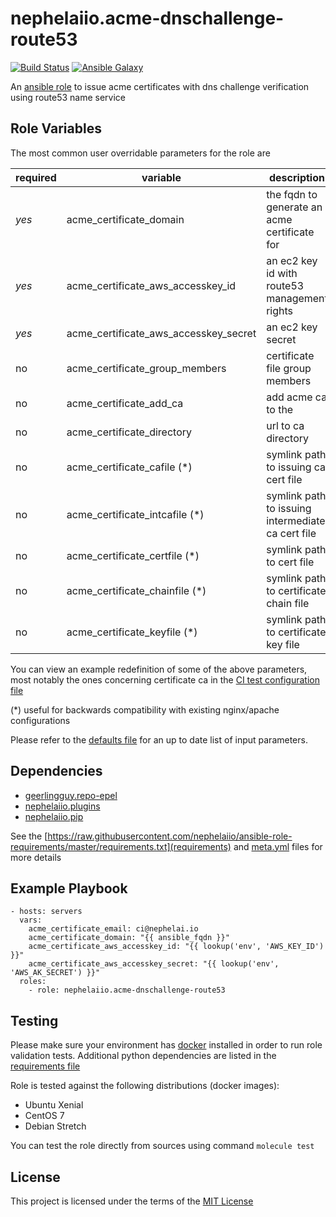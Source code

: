 # nephelaiio.acme-dnschallenge-route53

[![Build Status](https://travis-ci.org/nephelaiio/ansible-role-acme-certificate-route53.svg?branch=master)](https://travis-ci.org/nephelaiio/ansible-role-acme-certificate-route53)
[![Ansible Galaxy](http://img.shields.io/badge/ansible--galaxy-nephelaiio.acme_certificate_route53-blue.svg)](https://galaxy.ansible.com/nephelaiio/acme_certificate_route53/)

An [ansible role](https://galaxy.ansible.com/nephelaiio/acme-dnschallenge-route53) to issue acme certificates with dns challenge verification using route53 name service

## Role Variables

The most common user overridable parameters for the role are

| required | variable                              | description                                       | default                                        |
| ---      | ---                                   | ---                                               | ---                                            |
| *yes*    | acme_certificate_domain               | the fqdn to generate an acme certificate for      | ansible_fqdn                                   |
| *yes*    | acme_certificate_aws_accesskey_id     | an ec2 key id with route53 management rights      | lookup('env', 'AWS_ACCESS_KEY_ID')             |
| *yes*    | acme_certificate_aws_accesskey_secret | an ec2 key secret                                 | lookup('env', 'AWS_SECRET_ACCESS_KEY')         |
| no       | acme_certificate_group_members        | certificate file group members                    | []                                             |
| no       | acme_certificate_add_ca               | add acme ca to the                                | false                                          |
| no       | acme_certificate_directory            | url to ca directory                               | https://acme-v01.api.letsencrypt.org/directory |
| no       | acme_certificate_cafile (*)           | symlink path to issuing ca cert file              | _undefined_                                    |
| no       | acme_certificate_intcafile (*)        | symlink path to issuing intermediate ca cert file | _undefined_                                    |
| no       | acme_certificate_certfile (*)         | symlink path to cert file                         | _undefined_                                    |
| no       | acme_certificate_chainfile (*)        | symlink path to certificate chain file            | _undefined_                                    |
| no       | acme_certificate_keyfile (*)          | symlink path to certificate key file              | _undefined_                                    |

You can view an example redefinition of some of the above parameters, most notably the ones concerning certificate ca in the [CI test configuration file](/molecule/default/molecule.yml)

(*) useful for backwards compatibility with existing nginx/apache configurations

Please refer to the [defaults file](/defaults/main.yml) for an up to date list of input parameters.

## Dependencies

* [geerlingguy.repo-epel](https://github.com/geerlingguy/ansible-role-repo-epel)
* [nephelaiio.plugins](https://github.com/nephelaiio/ansible-role-plugins)
* [nephelaiio.pip](https://github.com/nephelaiio/ansible-role-pip)

See the [https://raw.githubusercontent.com/nephelaiio/ansible-role-requirements/master/requirements.txt](requirements) and [meta.yml](meta) files for more details

## Example Playbook

```
- hosts: servers
  vars:
    acme_certificate_email: ci@nephelai.io
    acme_certificate_domain: "{{ ansible_fqdn }}"
    acme_certificate_aws_accesskey_id: "{{ lookup('env', 'AWS_KEY_ID') }}"
    acme_certificate_aws_accesskey_secret: "{{ lookup('env', 'AWS_AK_SECRET') }}"
  roles:
    - role: nephelaiio.acme-dnschallenge-route53
```

## Testing

Please make sure your environment has [docker](https://www.docker.com) installed in order to run role validation tests. Additional python dependencies are listed in the [requirements file](/requirements.txt)

Role is tested against the following distributions (docker images):
  * Ubuntu Xenial
  * CentOS 7
  * Debian Stretch

You can test the role directly from sources using command ` molecule test `

## License

This project is licensed under the terms of the [MIT License](/LICENSE)
